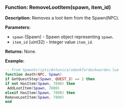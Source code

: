 ### Function: RemoveLootItem(spawn, item_id)

**Description:**
Removes a loot item from the Spawn(NPC).

**Parameters:**
- `spawn` (Spawn) - Spawn object representing `spawn`.
- `item_id` (uint32) - Integer value `item_id`.

**Returns:** None.

**Example:**

```lua
-- From SpawnScripts/Antonica/adankfurdockwarden.lua
function death(NPC, Spawn)
if GetQuestStep(Spawn, QUEST_3) == 2 then
if not HasItem(Spawn, 7800) then
 AddLootItem(Spawn, 7800)
elseif HasItem(Spawn, 7800) then
RemoveLootItem(Spawn, 7800)
end
```
